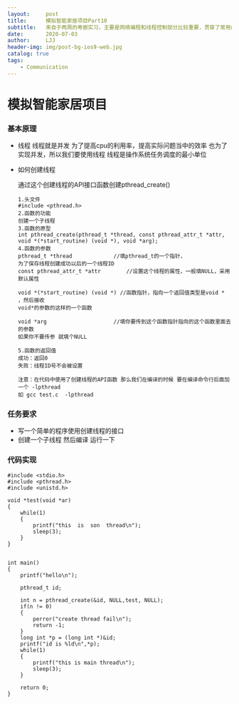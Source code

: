 ```yaml
---
layout:     post
title:      模拟智能家居项目Part10
subtitle:   来自于两周的粤嵌实习，主要是网络编程和线程控制部分比较重要，贯穿了常用的C语言用法，值得做一个复盘,共有11个部分，本节介绍了线程的使用。
date:       2020-07-03
author:     LJJ
header-img: img/post-bg-ios9-web.jpg
catalog: true
tags:
    - Communication
---
```


# 模拟智能家居项目

### 基本原理

- 线程 
  	线程就是并发 
    	为了提高cpu的利用率，提高实际问题当中的效率
    	也为了实现并发，所以我们要使用线程
    	线程是操作系统任务调度的最小单位

- 如何创建线程 

  通过这个创建线程的API接口函数创建pthread_create()

  ```
  1.头文件
  #include <pthread.h>
  2.函数的功能 
  创建一个子线程
  3.函数的原型
  int pthread_create(pthread_t *thread, const pthread_attr_t *attr,
  void *(*start_routine) (void *), void *arg);
  4.函数的参数
  pthread_t *thread				//填pthread_t的一个指针，
  为了保存线程创建成功以后的一个线程ID	
  const pthread_attr_t *attr		//设置这个线程的属性，一般填NULL，采用默认属性
  
  void *(*start_routine) (void *) //函数指针，指向一个返回值类型是void * ，然后接收
  void*的参数的这样的一个函数
  
  void *arg						//填你要传到这个函数指针指向的这个函数里面去的参数
  如果你不要传参 就填个NULL
  
  5.函数的返回值
  成功：返回0
  失败：线程ID号不会被设置
  
  注意：在代码中使用了创建线程的API函数 那么我们在编译的时候 要在编译命令行后面加一个 -lpthread
  如 gcc test.c  -lpthread
  ```

  

### 任务要求

- 写一个简单的程序使用创建线程的接口
- 创建一个子线程 然后编译 运行一下

### 代码实现

```
#include <stdio.h>
#include <pthread.h>
#include <unistd.h>

void *test(void *ar)
{
	while(1)
	{
		printf("this  is  son  thread\n");
		sleep(3);
	}
}


int main()
{
	printf("hello\n");
	
	pthread_t id;
	
	int n = pthread_create(&id, NULL,test, NULL);
	if(n != 0)
	{
		perror("create thread fail\n");
		return -1;
	}
	long int *p = (long int *)&id;
	printf("id is %ld\n",*p);
	while(1)
	{
		printf("this is main thread\n");
		sleep(3);
	}
	
	return 0;
}
```

